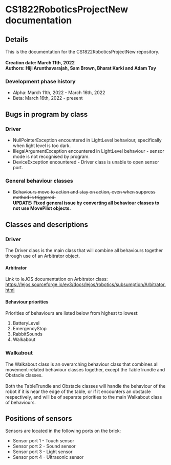 # CS1822RoboticsProjectNew documentation
## Details
This is the documentation for the CS1822RoboticsProjectNew repository.
<br>
<br>
<b>Creation date: March 11th, 2022</b>
<br>
<b>Authors: Hiji Arunthavarajah, Sam Brown, Bharat Karki and Adam Tay</b>
### Development phase history
* Alpha: March 11th, 2022 - March 16th, 2022
* Beta: March 16th, 2022 - present
## Bugs in program by class
### Driver
* NullPointerException encountered in LightLevel behaviour, specifically when light level is too dark.
* IllegalArgumentException encountered in LightLevel behaviour - sensor mode is not recognised by program.
* DeviceException encountered - Driver class is unable to open sensor port.
### General behaviour classes
* ~~Behaviours move to action and stay on action, even when suppress method is triggered.~~<br><b>UPDATE: Fixed general issue by converting all behaviour classes to not use MovePilot objects.</b>
## Classes and descriptions
### Driver
The Driver class is the main class that will combine all behaviours together through use of an Arbitrator object.
#### Arbitrator
Link to leJOS documentation on Arbitrator class: https://lejos.sourceforge.io/ev3/docs/lejos/robotics/subsumption/Arbitrator.html
#### Behaviour priorities
Priorities of behaviours are listed below from highest to lowest:
1. BatteryLevel
2. EmergencyStop
3. RabbitSounds
4. Walkabout
### Walkabout
The Walkabout class is an overarching behaviour class that combines all movement-related behaviour classes together, except the TableTrundle and Obstacle classes.<br><br>Both the TableTrundle and Obstacle classes will handle the behaviour of the robot if it is near the edge of the table, or if it encounters an obstacle respectively, and will be of separate priorities to the main Walkabout class of behaviours.
## Positions of sensors
Sensors are located in the following ports on the brick:
* Sensor port 1 - Touch sensor
* Sensor port 2 - Sound sensor
* Sensor port 3 - Light sensor
* Sensor port 4 - Ultrasonic sensor
